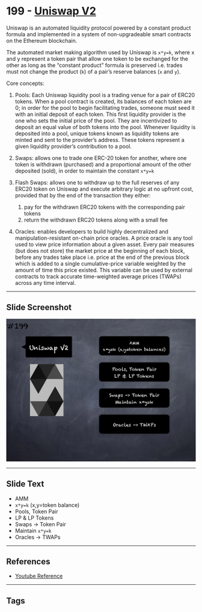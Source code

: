 # 199 - [Uniswap V2](Uniswap%20V2.md)
Uniswap is an automated liquidity protocol powered by a constant product formula and implemented in a system of non-upgradeable smart contracts on the Ethereum blockchain. 

The automated market making algorithm used by Uniswap is `x*y=k`, where x and y represent a token pair that allow one token to be exchanged for the other as long as the “constant product” formula is preserved i.e. trades must not change the product (`k`) of a pair’s reserve balances (`x` and `y`). 

Core concepts:

1.  Pools: Each Uniswap liquidity pool is a trading venue for a pair of ERC20 tokens. When a pool contract is created, its balances of each token are 0; in order for the pool to begin facilitating trades, someone must seed it with an initial deposit of each token. This first liquidity provider is the one who sets the initial price of the pool. They are incentivized to deposit an equal value of both tokens into the pool. Whenever liquidity is deposited into a pool, unique tokens known as liquidity tokens are minted and sent to the provider’s address. These tokens represent a given liquidity provider’s contribution to a pool. 
    
2.  Swaps: allows one to trade one ERC-20 token for another, where one token is withdrawn (purchased) and a proportional amount of the other deposited (sold), in order to maintain the constant `x*y=k`
    
3.  Flash Swaps: allows one to withdraw up to the full reserves of any ERC20 token on Uniswap and execute arbitrary logic at no upfront cost, provided that by the end of the transaction they either: 
	1.  pay for the withdrawn ERC20 tokens with the corresponding pair tokens
	2.  return the withdrawn ERC20 tokens along with a small fee
    
4.  Oracles: enables developers to build highly decentralized and manipulation-resistant on-chain price oracles. A price oracle is any tool used to view price information about a given asset. Every pair measures (but does not store) the market price at the beginning of each block, before any trades take place i.e. price at the end of the previous block which is added to a single cumulative-price variable weighted by the amount of time this price existed. This variable can be used by external contracts to track accurate time-weighted average prices (TWAPs) across any time interval.

___
## Slide Screenshot
![199.png](../../images/solidity201/199.png)
___
## Slide Text
- AMM
- `x*y=k` (x,y=token balance)
- Pools, Token Pair
- LP & LP Tokens
- Swaps -> Token Pair
- Maintain `x*y=k`
- Oracles -> TWAPs
___
## References
- [Youtube Reference](https://youtu.be/0kx8M4u5980?t=1501)
___
## Tags